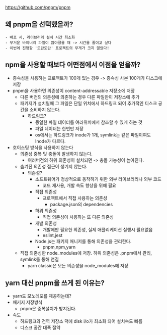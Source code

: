 https://github.com/pnpm/pnpm

## 왜 pnpm을 선택했을까?

    - 배포 시, 라이브러리 설치 시간 최소화
    - 무거운 바이너리 파일이 많아졌을 때 -> 시간을 줄이고 싶다
    - 이번에 진행할 '도란도란' 프로젝트의 무게가 크지 않았다!

## npm을 사용할 때보다 어떤점에서 이점을 얻을까?

- 종속성을 사용하는 프로젝트가 100개 있는 경우 -> 종속성 사본 100개가 디스크에 저장
- pnpm을 사용하면 의존성이 content-addressable 저장소에 저장
  - 다른 버전의 의존성에 의존하는 경우 다른 파일만이 저장소에 추가
  - 패키지가 설치될때 그 파일은 단일 위치에서 하드링크 되어 추가적인 디스크 공간을 소비하지 않는다.
    - 하드링크?
      - 동일한 파일 데이터를 여러위치에서 참조할 수 있게 하는 것
      - 파일 데이터는 한번만 저장
      - os에서는 하드링크가 inode가 1개, symlink는 같은 파일이여도 Inode가 다르다.
- 호이스팅 방식을 사용하지 않는다
  - 의존성 중복 및 충돌이 발생하지 않는다.
    - 여러버전의 하위 의존성이 설치되면 -> 충돌 가능성이 높아진다.
  - 숨겨진 의존성 접근이 생기지 않는다.
    - 의존성?
      - 소프트웨어가 정상적으로 동작하기 위한 외부 라이브러리나 외부 코드
        - 코드 재사용, 개발 속도 향상을 위해 필요
      - 직접 의존성
        - 프로젝트에서 직접 사용하는 의존성
          - package.json의 dependencies
      - 하위 의존성
        - 직접 의존성이 사용하는 또 다른 의존성
      - 개발 의존성
        - 개발에만 필요한 의존성, 실제 애플리케이션 실행시 필요없음
        - eslint,jest
      - Node.js는 패키지 매니저를 통해 의존성을 관리한다.
        - pnpm,npm,yarn
  - 직접 의존성만 node_modules에 저장. 하위 의존성은 .pnpm에서 관리, symlink를 통해 연결
    - yarn classic은 모든 의존성을 node_modules에 저장

## yarn 대신 pnpm을 쓰게 된 이유는?

- yarn도 모노레포를 제공하는데?
- 패키지 저장방식
  - pnpm은 중복설치가 방지된다.
- 속도
  - 하드링크와 전역 저장소 덕에 disk i/o가 최소화 되어 설치속도 빠름
  - 디스크 공간 대폭 절약
